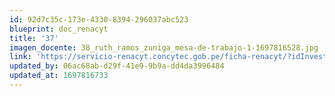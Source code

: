 ```yaml
---
id: 92d7c35c-173e-4330-8394-296037abc523
blueprint: doc_renacyt
title: '37'
imagen_docente: 38_ruth_ramos_zuniga_mesa-de-trabajo-1-1697816528.jpg
link: 'https://servicio-renacyt.concytec.gob.pe/ficha-renacyt/?idInvestigador=89183'
updated_by: 06ac68ab-d29f-41e9-9b9a-dd4da3996484
updated_at: 1697816733
---
```

